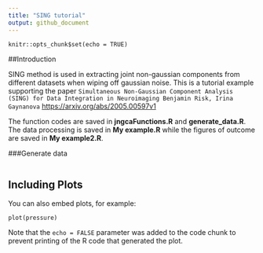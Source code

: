 ```yaml
---
title: "SING tutorial"
output: github_document
---
```


```{r setup, include=FALSE}
knitr::opts_chunk$set(echo = TRUE)
```

##Introduction

SING method is used in extracting joint non-gaussian components from different datasets when wiping off gaussian noise. This is a tutorial example supporting the paper `Simultaneous Non-Gaussian Component Analysis (SING) for Data Integration in Neuroimaging Benjamin Risk, Irina Gaynanova` https://arxiv.org/abs/2005.00597v1

The function codes are saved in **jngcaFunctions.R** and **generate_data.R**.
The data processing is saved in **My example.R** while the figures of outcome are saved in **My example2.R**.

###Generate data



```{r cars}

```

## Including Plots

You can also embed plots, for example:

```{r pressure, echo=FALSE}
plot(pressure)
```

Note that the `echo = FALSE` parameter was added to the code chunk to prevent printing of the R code that generated the plot.
